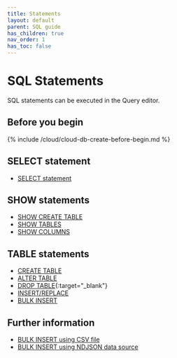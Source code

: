 ```yaml
---
title: Statements
layout: default
parent: SQL guide
has_children: true
nav_order: 1
has_toc: false
---
```


# SQL Statements

SQL statements can be executed in the Query editor.

## Before you begin

{% include /cloud/cloud-db-create-before-begin.md %}

## SELECT statement

* [SELECT statement](/docs/sql-guide/statements/statement-select)

## SHOW statements

* [SHOW CREATE TABLE](/docs/sql-guide/statements/statement-table-create-show)
* [SHOW TABLES](/docs/sql-guide/statements/statement-tables-show)
* [SHOW COLUMNS](/docs/sql-guide/statements/statement-columns-show)

## TABLE statements

* [CREATE TABLE](/docs/sql-guide/statements/statement-table-create)
* [ALTER TABLE](/docs/sql-guide/statements/statement-table-alter)
* [DROP TABLE](https://www.w3schools.com/sql/sql_drop_table.asp){:target="_blank"}
* [INSERT/REPLACE](/docs/sql-guide/statements/statement-insert)
* [BULK INSERT](/docs/sql-guide/statements/statement-insert-bulk)

## Further information

* [BULK INSERT using CSV file](/docs/sql-guide/statements/statement-insert-bulk-csv-example)
* [BULK INSERT using NDJSON data source](/docs/sql-guide/statements/statement-insert-bulk-ndjson-example)

